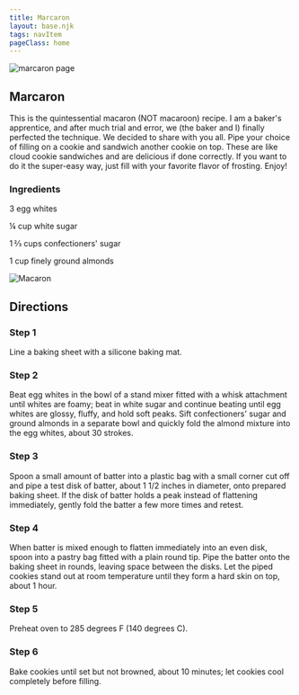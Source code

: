 ```yaml
---
title: Marcaron
layout: base.njk
tags: navItem
pageClass: home
---
```

<main>
  <body>
  <section class="recipeherobanner">
    <img src="https://place-hold.it/800x500.jpg" alt="marcaron page">
    <div class="recipeheretext w50">
    <h1> Marcaron</h1>
    <p>This is the quintessential macaron (NOT macaroon) recipe. I am a baker's apprentice, and after much trial and error, we (the baker and I) finally perfected the technique. We decided to share with you all. Pipe your choice of filling on a cookie and sandwich another cookie on top. These are like cloud cookie sandwiches and are delicious if done correctly. If you want to do it the super-easy way, just fill with your favorite flavor of frosting. Enjoy!</p>
    </div>
  </section>
<!-- steps-->
<section class="step">
    <div class="stepdescription">
      <h3>Ingredients</h3>
      <p>3 egg whites</p>
      <p>¼ cup white sugar</p>
      <p>1 ⅔ cups confectioners' sugar</p>
      <p>1 cup finely ground almonds</p>
    </div>
    <div class="recipeimg">
      <img src="https://place-hold.it/800x500.jpg" alt="Macaron">
    </div>
    
  </section>
   <section class="directions">
      <h1>Directions</h1>
      <div class="steplayout">
      <h3 class="w30">Step 1</h3>
      <p class="w70">Line a baking sheet with a silicone baking mat.</p>
      </div>
      <div class="steplayout">
       <h3 class="w30" >Step 2</h3>
       <p class="w50">Beat egg whites in the bowl of a stand mixer fitted with a whisk attachment until whites are foamy; beat in white sugar and continue beating until egg whites are glossy, fluffy, and hold soft peaks. Sift confectioners' sugar and ground almonds in a separate bowl and quickly fold the almond mixture into the egg whites, about 30 strokes.</p>
      </div>
      <div class="steplayout">
       <h3 class="w30">Step 3</h3>
       <p class="w50">Spoon a small amount of batter into a plastic bag with a small corner cut off and pipe a test disk of batter, about 1 1/2 inches in diameter, onto prepared baking sheet. If the disk of batter holds a peak instead of flattening immediately, gently fold the batter a few more times and retest.</p>
      </div>
      <div class="steplayout">
         <h3 class="w30">Step 4</h3>
         <p class="w50">When batter is mixed enough to flatten immediately into an even disk, spoon into a pastry bag fitted with a plain round tip. Pipe the batter onto the baking sheet in rounds, leaving space between the disks. Let the piped cookies stand out at room temperature until they form a hard skin on top, about 1 hour.</p>
        </div>
      <div class="steplayout">
          <h3 class="w30">Step 5</h3>
          <p class="w70">Preheat oven to 285 degrees F (140 degrees C).</p>
      </div>
      <div class="steplayout">
       <h3 class="w30">Step 6</h3>
       <p class="w70">Bake cookies until set but not browned, about 10 minutes; let cookies cool completely before filling.</p>
       </div>
    </section>
  
  </body>
</main>